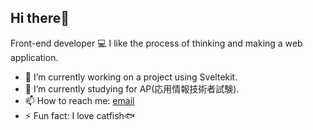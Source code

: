 ## Hi there👋
Front-end developer 💻
I like the process of thinking and making a web application.

- 🔭 I’m currently working on a project using Sveltekit.
- 🌱 I’m currently studying for AP(応用情報技術者試験).
- 📫 How to reach me: [email](mailto:hello@sakiadachi.com)
- ⚡ Fun fact: I love catfish🐟 
